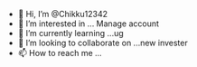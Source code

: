 - 👋 Hi, I’m @Chikku12342
- 👀 I’m interested in ... Manage account
- 🌱 I’m currently learning ...ug
- 💞️ I’m looking to collaborate on ...new invester
- 📫 How to reach me ...

<!---
Chikku12342/Chikku12342 is a ✨ special ✨ repository because its `README.md` (this file) appears on your GitHub profile.
You can click the Preview link to take a look at your changes.
--->

